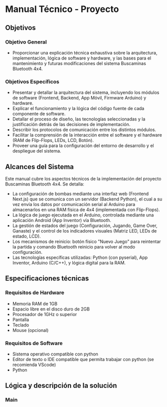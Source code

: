 # Manual Técnico - Proyecto
## Objetivos
### Objetivo General
- Proporcionar una explicación técnica exhaustiva sobre la arquitectura, implementación, lógica de software y hardware, y las bases para el mantenimiento y futuras modificaciones del sistema Buscaminas Bluetooth 4x4.
### Objetivos Específicos
- Presentar y detallar la arquitectura del sistema, incluyendo los módulos de software (Frontend, Backend, App Móvil, Firmware Arduino) y hardware.
- Explicar el funcionamiento y la lógica del código fuente de cada componente de software.
- Detallar el proceso de diseño, las tecnologías seleccionadas y la justificación detrás de las decisiones de implementación.
- Describir los protocolos de comunicación entre los distintos módulos.
- Facilitar la comprensión de la interacción entre el software y el hardware (RAM de Flip-Flops, LEDs, LCD, Botón).
- Proveer una guía para la configuración del entorno de desarrollo y el despliegue del sistema.

## Alcances del Sistema

Este manual cubre los aspectos técnicos de la implementación del proyecto Buscaminas Bluetooth 4x4. Se detalla:
- La configuración de bombas mediante una interfaz web (Frontend Next.js) que se comunica con un servidor (Backend Python), el cual a su vez envía los datos por comunicación serial al Arduino para almacenarlos en una RAM física de 4x4 (implementada con Flip-Flops).
- La lógica de juego ejecutada en el Arduino, controlada mediante una aplicación Android (App Inventor) vía Bluetooth.
- La gestión de estados del juego (Configuración, Jugando, Game Over, Ganaste) y el control de los indicadores visuales (Matriz LED, LEDs de estado, LCD).
- Los mecanismos de reinicio: botón físico "Nuevo Juego" para reintentar la partida y comando Bluetooth reinicio para volver al modo configuración.
- Las tecnologías específicas utilizadas: Python (con pyserial), App Inventor, Arduino (C/C++), y lógica digital para la RAM.


## Especificaciones técnicas
### Requisitos de Hardware
- Memoria RAM de 1GB 
- Espacio libre en el disco duro de 2GB
- Procesador de 1GHz o superior
- Pantalla
- Teclado
- Mouse (opcional)
### Requisitos de Software 
- Sistema operativo compatible con python
- Editor de texto o IDE compatible que permita trabajar con python (se recomienda VScode)
- Python
## Lógica y descripción de la solución







### Main
